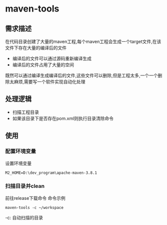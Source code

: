 # maven-tools
## 需求描述
在代码目录创建了大量的maven工程,每个maven工程会生成一个target文件,在该文件下存在大量的编译后的文件
- 编译后的文件可以通过源码重新编译生成
- 编译后的文件占用了大量的空间

既然可以通过编译生成编译后的文件,这些文件可以删除,但是工程太多,一个一个删除太麻烦,需要写一个软件实现自动化处理

## 处理逻辑
- 扫描工程目录
- 如果该目录下是否存在pom.xml则执行目录清除命令

## 使用
### 配置环境变量
设置环境变量     
```
M2_HOME=D:\dev_program\apache-maven-3.8.1
```
### 扫描目录并clean
前往release下载命令
命令示例
```
maven-tools -c ~/workspace
```
-c: 自动扫描的目录